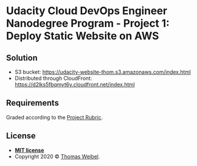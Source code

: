 # Udacity Cloud DevOps Engineer Nanodegree Program - Project 1: Deploy Static Website on AWS

## Solution

* S3 bucket: https://udacity-website-thom.s3.amazonaws.com/index.html
* Distributed through CloudFront: https://d2lks5fbqmyt6y.cloudfront.net/index.html

## Requirements

Graded according to the [Project Rubric](https://review.udacity.com/#!/rubrics/2573/view).

## License

- **[MIT license](http://opensource.org/licenses/mit-license.php)**
- Copyright 2020 © <a href="https://github.com/thom" target="_blank">Thomas Weibel</a>.